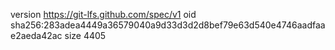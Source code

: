 version https://git-lfs.github.com/spec/v1
oid sha256:283adea4449a36579040a9d33d3d2d8bef79e63d540e4746aadfaae2aeda42ac
size 4405
